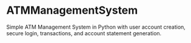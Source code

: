 # ATMManagementSystem
Simple ATM Management System in Python with user account creation, secure login, transactions, and account statement generation.
